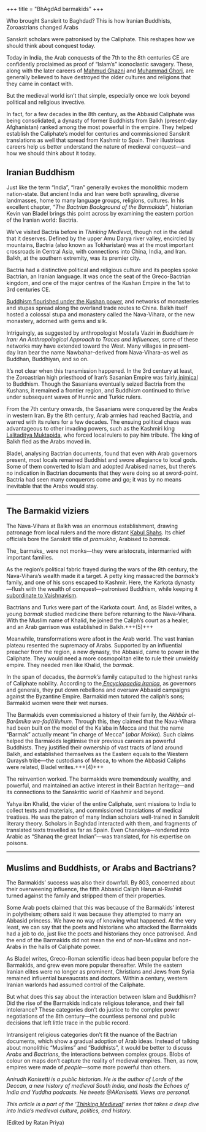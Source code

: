 +++
title = "BhAgdAd barmakids"
+++


Who brought Sanskrit to Baghdad? This is how Iranian Buddhists, Zoroastrians changed Arabs

Sanskrit scholars were patronised by the Caliphate. This reshapes how we should think about conquest today.


Today in India, the Arab conquests of the 7th to the 8th centuries CE are confidently proclaimed as proof of “Islam’s” iconoclastic savagery. These, along with the later careers of [Mahmud Ghazni](https://theprint.in/opinion/mahmud-of-ghazni-had-punjab-haryana-karnataka-soldiers-history-is-not-as-simple-as-you-think/1156172/) and [Muhammad Ghori](https://theprint.in/opinion/srimad-muhammad-ghori-orthodox-maniac-in-west-asia-promoter-of-sanskrit-lakshmi-coins-in-east/1194661/), are generally believed to have destroyed the older cultures and religions that they came in contact with.

But the medieval world isn’t that simple, especially once we look beyond political and religious invective.


In fact, for a few decades in the 8th century, as the Abbasid Caliphate was being consolidated, a dynasty of former Buddhists from Balkh (present-day Afghanistan) ranked among the most powerful in the empire. They helped establish the Caliphate’s model for centuries and commissioned Sanskrit translations as well that spread from Kashmir to Spain. Their illustrious careers help us better understand the nature of medieval conquest—and how we should think about it today.

## **Iranian Buddhism**

Just like the term “India”, “Iran” generally evokes the monolithic modern nation-state. But ancient India and Iran were both sprawling, diverse landmasses, home to many language groups, religions, cultures. In his excellent chapter, _“The Bactrian Background of the Barmakids”_, historian Kevin van Bladel brings this point across by examining the eastern portion of the Iranian world: Bactria.

We’ve visited Bactria before in _Thinking Medieval_, though not in the detail that it deserves. Defined by the upper Amu Darya river valley, encircled by mountains, Bactria (also known as Tokharistan) was at the most important crossroads in Central Asia, with connections into China, India, and Iran. Balkh, at the southern extremity, was its premier city.

Bactria had a distinctive political and religious culture and its peoples spoke Bactrian, an Iranian language. It was once the seat of the Greco-Bactrian kingdom, and one of the major centres of the Kushan Empire in the 1st to 3rd centuries CE.

[Buddhism flourished under the Kushan power](https://theprint.in/the-fineprint/buddhism-did-not-spread-by-the-sword-but-the-empires-that-helped-it-grow-did/1373559/), and networks of monasteries and stupas spread along the overland trade routes to China. Balkh itself hosted a colossal stupa and monastery called the Nava-Vihara, or the new monastery, adorned with gems and silk.

Intriguingly, as suggested by anthropologist Mostafa Vaziri in _Buddhism in Iran: An Anthropological Approach to Traces and Influences_, some of these networks may have extended toward the West. Many villages in present-day Iran bear the name Nawbahar–derived from Nava-Vihara–as well as Buddhan, Buddhiyan, and so on.

It’s not clear when this transmission happened. In the 3rd century at least, the Zoroastrian high priesthood of Iran’s Sasanian Empire was fairly[ inimical](https://www.iranicaonline.org/articles/kartir#pt3) to Buddhism. Though the Sasanians eventually seized Bactria from the Kushans, it remained a frontier region, and Buddhism continued to thrive under subsequent waves of Hunnic and Turkic rulers.

From the 7th century onwards, the Sasanians were conquered by the Arabs in western Iran. By the 8th century, Arab armies had reached Bactria, and warred with its rulers for a few decades. The ensuing political chaos was advantageous to other invading powers, such as the Kashmiri king[ Lalitaditya Muktapida](https://theprint.in/opinion/indians-never-invaded-is-a-myth-guptas-cholas-lalitaditya-muktapida-were-conquerors/1077126/), who forced local rulers to pay him tribute. The king of Balkh fled as the Arabs moved in.

Bladel, analysing Bactrian documents, found that even with Arab governors present, most locals remained Buddhist and swore allegiance to local gods. Some of them converted to Islam and adopted Arabised names, but there’s no indication in Bactrian documents that they were doing so at sword-point. Bactria had seen many conquerors come and go; it was by no means inevitable that the Arabs would stay.

* * *


## **The Barmakid viziers**

The Nava-Vihara at Balkh was an enormous establishment, drawing patronage from local rulers and the more distant [Kabul Shahs](https://theprint.in/opinion/muslim-coins-with-shivas-bull-the-strange-world-of-the-hindu-turk-shahs/1175580/). Its chief officials bore the Sanskrit title of _pramukha_, Arabised to _barmak_.

The_ barmaks_ were not monks—they were aristocrats, intermarried with important families.

As the region’s political fabric frayed during the wars of the 8th century, the Nava-Vihara’s wealth made it a target. A petty king massacred the _barmak’s_ family, and one of his sons escaped to Kashmir. Here, the Karkota dynasty—flush with the wealth of conquest—patronised Buddhism, while keeping it [subordinate to Vaishnavism](https://theprint.in/opinion/how-medieval-kashmir-became-centre-of-the-world-vaishnavism-puranas-and-war/1541407/).

Bactrians and Turks were part of the Karkota court. And, as Bladel writes, a young _barmak_ studied medicine there before returning to the Nava-Vihara. With the Muslim name of Khalid, he joined the Caliph’s court as a healer, and an Arab garrison was established in Balkh.+++(5)+++

Meanwhile, transformations were afoot in the Arab world. The vast Iranian plateau resented the supremacy of Arabs. Supported by an influential preacher from the region, a new dynasty, the Abbasid, came to power in the Caliphate. They would need a more cosmopolitan elite to rule their unwieldy empire. They needed men like Khalid, the _barmak_.

In the span of decades, the _barmak’s_ family catapulted to the highest ranks of Caliphate nobility. According to the[ _Encyclopaedia Iranica_](https://iranicaonline.org/articles/barmakids), as governors and generals, they put down rebellions and oversaw Abbasid campaigns against the Byzantine Empire. Barmakid men tutored the caliph’s sons; Barmakid women were their wet nurses.

The Barmakids even commissioned a history of their family, the _Akhbār al-Barāmika wa-faḍāʾiluhum_. Through this, they claimed that the Nava-Vihara had been built on the model of the Ka’aba in Mecca and that the name “Barmak” actually meant “in charge of Mecca” (_abar Makka_). Such claims helped the Barmakids legitimise their previous careers as powerful Buddhists. They justified their ownership of vast tracts of land around Balkh, and established themselves as the Eastern equals to the Western Quraysh tribe—the custodians of Mecca, to whom the Abbasid Caliphs were related, Bladel writes.+++(4)+++

The reinvention worked. The barmakids were tremendously wealthy, and powerful, and maintained an active interest in their Bactrian heritage—and its connections to the Sanskritic world of Kashmir and beyond.

Yahya ibn Khalid, the vizier of the entire Caliphate, sent missions to India to collect texts and materials, and commissioned translations of medical treatises. He was the patron of many Indian scholars well-trained in Sanskrit literary theory. Scholars in Baghdad interacted with them, and fragments of translated texts travelled as far as Spain. Even Chanakya—rendered into Arabic as “Shanaq the great Indian”—was translated, for his expertise on poisons.

* * *


## **Muslims and Buddhists, or ****Arabs and Bactrians****?**

The Barmakids’ success was also their downfall. By 803, concerned about their overweening influence, the fifth Abbasid Caliph Harun al-Rashid turned against the family and stripped them of their properties.

Some Arab poets claimed that this was because of the Barmakids’ interest in polytheism; others said it was because they attempted to marry an Abbasid princess. We have no way of knowing what happened. At the very least, we can say that the poets and historians who attacked the Barmakids had a job to do, just like the poets and historians they once patronised. And the end of the Barmakids did not mean the end of non-Muslims and non-Arabs in the halls of Caliphate power.

As Bladel writes, Greco-Roman scientific ideas had been popular before the Barmakids, and grew even more popular thereafter. While the eastern Iranian elites were no longer as prominent, Christians and Jews from Syria remained influential bureaucrats and doctors. Within a century, western Iranian warlords had assumed control of the Caliphate.

But what does this say about the interaction between Islam and Buddhism? Did the rise of the Barmakids indicate religious tolerance, and their fall intolerance? These categories don’t do justice to the complex power negotiations of the 8th century—the countless personal and public decisions that left little trace in the public record.

Intransigent religious categories don’t fit the nuance of the Bactrian documents, which show a gradual adoption of Arab ideas. Instead of talking about monolithic “Muslims” and “Buddhists”, it would be better to discuss _Arabs_ and _Bactrians_, the interactions between complex groups. Blobs of colour on maps don’t capture the reality of medieval empires. Then, as now, empires were made of _people_—some more powerful than others.

_Anirudh Kanisetti is a public historian. He is the author of Lords of the Deccan, a new history of medieval South India, and hosts the Echoes of India and Yuddha podcasts. He tweets @AKanisetti. Views are personal._

_This article is a part of the ‘[Thinking Medieval](https://theprint.in/tag/thinking-medieval/)‘ series that takes a deep dive into India’s medieval culture, politics, and history._

(Edited by Ratan Priya)
